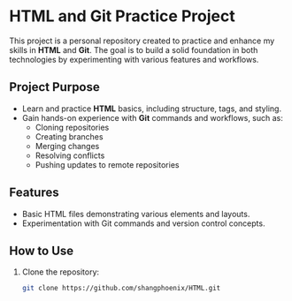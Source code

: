 # HTML and Git Practice Project

This project is a personal repository created to practice and enhance my skills in **HTML** and **Git**. The goal is to build a solid foundation in both technologies by experimenting with various features and workflows.

## Project Purpose
- Learn and practice **HTML** basics, including structure, tags, and styling.
- Gain hands-on experience with **Git** commands and workflows, such as:
  - Cloning repositories
  - Creating branches
  - Merging changes
  - Resolving conflicts
  - Pushing updates to remote repositories

## Features
- Basic HTML files demonstrating various elements and layouts.
- Experimentation with Git commands and version control concepts.

## How to Use
1. Clone the repository:
   ```bash
   git clone https://github.com/shangphoenix/HTML.git
